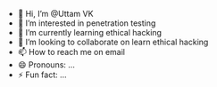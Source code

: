 - 👋 Hi, I’m @Uttam VK
- 👀 I’m interested in penetration testing
- 🌱 I’m currently learning ethical hacking
- 💞️ I’m looking to collaborate on learn ethical hacking
- 📫 How to reach me on email
- 😄 Pronouns: ...
- ⚡ Fun fact: ...

<!---
Uttam VK/Uttam VK is a ✨ special ✨ repository because its `README.md` (this file) appears on your GitHub profile.
You can click the Preview link to take a look at your changes.
--->
